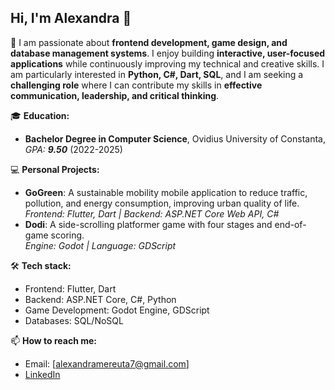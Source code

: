 ## Hi, I'm Alexandra 👋

🌱  I am passionate about **frontend development, game design, and database management systems**. I enjoy building **interactive, user-focused applications** while continuously improving my technical and creative skills. I am particularly interested in **Python, C#, Dart, SQL**, and I am seeking a **challenging role** where I can contribute my skills in **effective communication, leadership, and critical thinking**.

🎓 **Education:**
- **Bachelor Degree in Computer Science**, Ovidius University of Constanta, _GPA: **9.50**_ (2022-2025)

💻 **Personal Projects:**
- **GoGreen**: A sustainable mobility mobile application to reduce traffic, pollution, and energy consumption, improving urban quality of life.  
  _Frontend: Flutter, Dart | Backend: ASP.NET Core Web API, C#_
- **Dodi**: A side-scrolling platformer game with four stages and end-of-game scoring.  
  _Engine: Godot | Language: GDScript_

🛠️ **Tech stack:**
- Frontend: Flutter, Dart
- Backend: ASP.NET Core, C#, Python
- Game Development: Godot Engine, GDScript
- Databases: SQL/NoSQL

📫 **How to reach me:**
- Email: [alexandramereuta7@gmail.com]
- [LinkedIn](https://www.linkedin.com/in/alexandra-mereuta7/)

<!--![GitHub Stats](https://github-readme-stats.vercel.app/api?username=alemereuta&show_icons=true&theme=radical)

![Top Languages](https://github-readme-stats.vercel.app/api/top-langs/?username=alemereuta&layout=compact&theme=radical)-->



  
